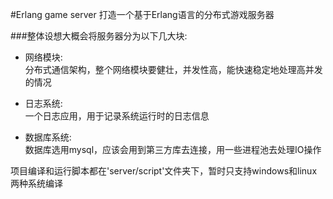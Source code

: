 #Erlang game server
打造一个基于Erlang语言的分布式游戏服务器


###整体设想大概会将服务器分为以下几大块:

* 网络模块:<br>
	分布式通信架构，整个网络模块要健壮，并发性高，能快速稳定地处理高并发的情况

* 日志系统:<br>
	一个日志应用，用于记录系统运行时的日志信息

* 数据库系统:<br>
	数据库选用mysql，应该会用到第三方库去连接，用一些进程池去处理IO操作


项目编译和运行脚本都在'server/script'文件夹下，暂时只支持windows和linux两种系统编译